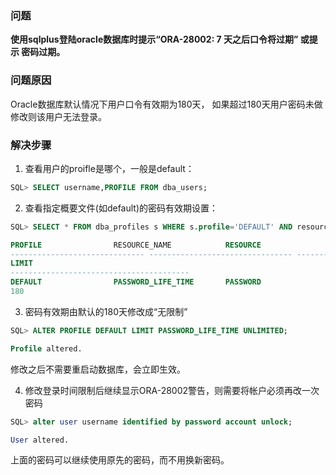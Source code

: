 ### 问题

**使用sqlplus登陆oracle数据库时提示“ORA-28002: 7 天之后口令将过期” 或提示 密码过期。**

### 问题原因

Oracle数据库默认情况下用户口令有效期为180天， 如果超过180天用户密码未做修改则该用户无法登录。

### 解决步骤

1. 查看用户的proifle是哪个，一般是default：

```sql
SQL> SELECT username,PROFILE FROM dba_users;
```

2. 查看指定概要文件(如default)的密码有效期设置：

```sql
SQL> SELECT * FROM dba_profiles s WHERE s.profile='DEFAULT' AND resource_name='PASSWORD_LIFE_TIME';

PROFILE 		       RESOURCE_NAME			RESOURCE
------------------------------ -------------------------------- --------
LIMIT
----------------------------------------
DEFAULT 		       PASSWORD_LIFE_TIME		PASSWORD
180
```

3. 密码有效期由默认的180天修改成“无限制”

```sql
SQL> ALTER PROFILE DEFAULT LIMIT PASSWORD_LIFE_TIME UNLIMITED;  

Profile altered.
```

修改之后不需要重启动数据库，会立即生效。

4. 修改登录时间限制后继续显示ORA-28002警告，则需要将帐户必须再改一次密码

```sql
SQL> alter user username identified by password account unlock; 

User altered.
```

上面的密码可以继续使用原先的密码，而不用换新密码。


